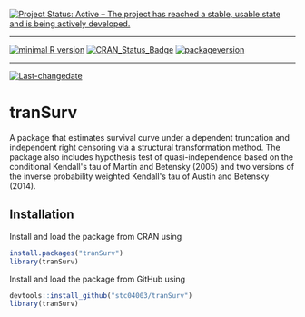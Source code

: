 [![Project Status: Active – The project has reached a stable, usable state and is being actively developed.](http://www.repostatus.org/badges/latest/active.svg)](http://www.repostatus.org/#active)

------------------------------------------------------------------------

[![minimal R version](https://img.shields.io/badge/R%3E%3D-3.4.4-6666ff.svg)](https://cran.r-project.org/) [![CRAN\_Status\_Badge](http://www.r-pkg.org/badges/version/tranSurv)](https://cran.r-project.org/package=tranSurv) [![packageversion](https://img.shields.io/badge/Package%20version-1.1.6-orange.svg?style=flat-square)](commits/master)

------------------------------------------------------------------------

[![Last-changedate](https://img.shields.io/badge/last%20change-2018--06--02-yellowgreen.svg)](/commits/master)

<!-- README.md is generated from README.Rmd. Please edit that file -->
tranSurv
========

A package that estimates survival curve under a dependent truncation and independent right censoring via a structural transformation method. The package also includes hypothesis test of quasi-independence based on the conditional Kendall's tau of Martin and Betensky (2005) and two versions of the inverse probability weighted Kendall's tau of Austin and Betensky (2014).

Installation
------------

Install and load the package from CRAN using

``` r
install.packages("tranSurv")
library(tranSurv)
```

Install and load the package from GitHub using

``` r
devtools::install_github("stc04003/tranSurv")
library(tranSurv)
```
